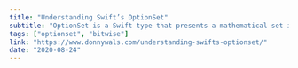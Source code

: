 ```yaml
---
title: "Understanding Swift’s OptionSet"
subtitle: "OptionSet is a Swift type that presents a mathematical set interface to a bit set. The protocol is used to represent bitset types, where individual bits represent members of a set. Even if you have not explicitly implemented the OptionSet protocol, you have likely used OptionSet when using Apple APIs. In this post, Donny Wals provides a good overview of the OptionSet type, including a look at some of Swift's bitwise operators."
tags: ["optionset", "bitwise"]
link: "https://www.donnywals.com/understanding-swifts-optionset/"
date: "2020-08-24"
---
```


